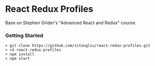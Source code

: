 # React Redux Profiles
Base on Stephen Grider's "Advanced React and Redux" course.

### Getting Started

```
> git clone https://github.com/zitongliu/react-redux-profiles.git
> cd react-redux-profiles
> npm install
> npm start
```
